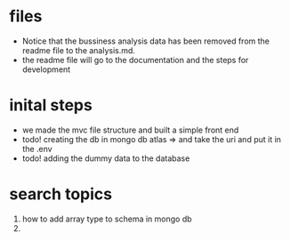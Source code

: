 # files 
- Notice that the bussiness analysis data has been removed from the readme file to the analysis.md. 
- the readme file will go to the documentation and the steps for development

# inital steps
- we made the mvc file structure and built a simple front end
- todo! creating the db in mongo db atlas => and take the uri and put it in the .env
- todo! adding the dummy data to the database


# search topics 
1. how to add array type to schema in mongo db
2. 

